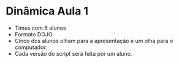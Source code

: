# Dinâmica Aula 1

-   Times com 6 alunos
-   Formato DOJO
-   Cinco dos alunos olham para a apresentação e um olha para o computador.
-   Cada versão do script será feita por um aluno.
